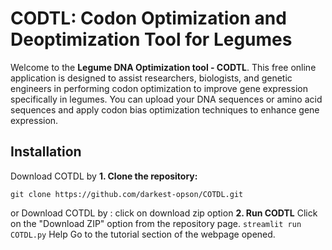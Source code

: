 # CODTL: Codon Optimization and Deoptimization Tool for Legumes

Welcome to the **Legume DNA Optimization tool - CODTL**. This free online application is designed to assist researchers, biologists, and genetic engineers in performing codon optimization to improve gene expression specifically in legumes. You can upload your DNA sequences or amino acid sequences and apply codon bias optimization techniques to enhance gene expression.

## Installation
Download COTDL by
**1. Clone the repository:**
   ```
   git clone https://github.com/darkest-opson/COTDL.git
   ```
   or Download COTDL by : click on download zip option
**2. Run CODTL**
   Click on the "Download ZIP" option from the repository page.
     ```
      streamlit run COTDL.py
     ```
Help
Go to the tutorial section of the webpage opened.
